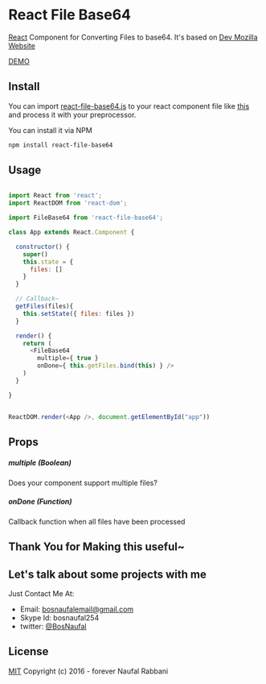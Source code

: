 # React File Base64
[React](http://facebook.github.io/react) Component for Converting Files to base64. It's based on [Dev Mozilla Website](https://developer.mozilla.org/en-US/docs/Web/API/FileReader/readAsDataURL)

[DEMO](https://rawgit.com/BosNaufal/react-file-base64/master/index.html)


## Install
You can import [react-file-base64.js](./src/js/components/react-file-base64.js) to your react component file like [this](./src/js/components/app.js) and process it with your preprocessor.

You can install it via NPM
```bash
npm install react-file-base64
```


## Usage
```javascript

import React from 'react';
import ReactDOM from 'react-dom';

import FileBase64 from 'react-file-base64';

class App extends React.Component {

  constructor() {
    super()
    this.state = {
      files: []
    }
  }

  // Callback~
  getFiles(files){
    this.setState({ files: files })
  }

  render() {
    return (
      <FileBase64
        multiple={ true }
        onDone={ this.getFiles.bind(this) } />
    )
  }

}


ReactDOM.render(<App />, document.getElementById("app"))

```

## Props
##### multiple (Boolean)
Does your component support multiple files?

##### onDone (Function)
Callback function when all files have been processed


## Thank You for Making this useful~

## Let's talk about some projects with me
Just Contact Me At:
- Email: [bosnaufalemail@gmail.com](mailto:bosnaufalemail@gmail.com)
- Skype Id: bosnaufal254
- twitter: [@BosNaufal](https://twitter.com/BosNaufal)

## License
[MIT](http://opensource.org/licenses/MIT)
Copyright (c) 2016 - forever Naufal Rabbani
